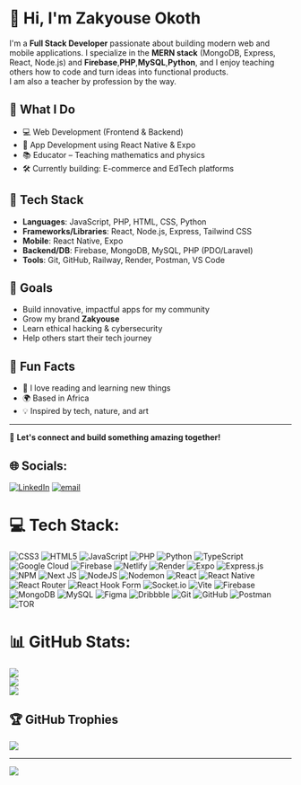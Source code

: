 # 👋 Hi, I'm Zakyouse Okoth<br/>

I'm a **Full Stack Developer** passionate about building modern web and mobile applications. I specialize in the **MERN stack** (MongoDB, Express, React, Node.js) and **Firebase**,**PHP**,**MySQL**,**Python**, and I enjoy teaching others how to code and turn ideas into functional products.<br/>
I am also a teacher by profession by the way.<br/>

## 🚀 What I Do<br/>
- 💻 Web Development (Frontend & Backend)<br/>
- 📱 App Development using React Native & Expo<br/>
- 📚 Educator – Teaching mathematics and physics<br/>
- 🛠 Currently building: E-commerce and EdTech platforms<br/>

## 🧰 Tech Stack<br/>
- **Languages**: JavaScript, PHP, HTML, CSS, Python<br/>
- **Frameworks/Libraries**: React, Node.js, Express, Tailwind CSS<br/>
- **Mobile**: React Native, Expo<br/>
- **Backend/DB**: Firebase, MongoDB, MySQL, PHP (PDO/Laravel)<br/>
- **Tools**: Git, GitHub, Railway, Render, Postman, VS Code<br/>

## 🎯 Goals<br/>
- Build innovative, impactful apps for my community<br/>
- Grow my brand **Zakyouse**<br/>
- Learn ethical hacking & cybersecurity<br/>
- Help others start their tech journey<br/>

## 🌱 Fun Facts<br/>
- 📖 I love reading and learning new things<br/>
- 🌍 Based in Africa<br/>
- 💡 Inspired by tech, nature, and art<br/>

---

🔗 **Let's connect and build something amazing together!**


## 🌐 Socials:
[![LinkedIn](https://img.shields.io/badge/LinkedIn-%230077B5.svg?logo=linkedin&logoColor=white)](https://linkedin.com/in/zakyouse-okoth) [![email](https://img.shields.io/badge/Email-D14836?logo=gmail&logoColor=white)](mailto:zakyouseo@gmail.com) 

# 💻 Tech Stack:
![CSS3](https://img.shields.io/badge/css3-%231572B6.svg?style=for-the-badge&logo=css3&logoColor=white) ![HTML5](https://img.shields.io/badge/html5-%23E34F26.svg?style=for-the-badge&logo=html5&logoColor=white) ![JavaScript](https://img.shields.io/badge/javascript-%23323330.svg?style=for-the-badge&logo=javascript&logoColor=%23F7DF1E) ![PHP](https://img.shields.io/badge/php-%23777BB4.svg?style=for-the-badge&logo=php&logoColor=white) ![Python](https://img.shields.io/badge/python-3670A0?style=for-the-badge&logo=python&logoColor=ffdd54) ![TypeScript](https://img.shields.io/badge/typescript-%23007ACC.svg?style=for-the-badge&logo=typescript&logoColor=white) ![Google Cloud](https://img.shields.io/badge/GoogleCloud-%234285F4.svg?style=for-the-badge&logo=google-cloud&logoColor=white) ![Firebase](https://img.shields.io/badge/firebase-%23039BE5.svg?style=for-the-badge&logo=firebase) ![Netlify](https://img.shields.io/badge/netlify-%23000000.svg?style=for-the-badge&logo=netlify&logoColor=#00C7B7) ![Render](https://img.shields.io/badge/Render-%46E3B7.svg?style=for-the-badge&logo=render&logoColor=white) ![Expo](https://img.shields.io/badge/expo-1C1E24?style=for-the-badge&logo=expo&logoColor=#D04A37) ![Express.js](https://img.shields.io/badge/express.js-%23404d59.svg?style=for-the-badge&logo=express&logoColor=%2361DAFB) ![NPM](https://img.shields.io/badge/NPM-%23CB3837.svg?style=for-the-badge&logo=npm&logoColor=white) ![Next JS](https://img.shields.io/badge/Next-black?style=for-the-badge&logo=next.js&logoColor=white) ![NodeJS](https://img.shields.io/badge/node.js-6DA55F?style=for-the-badge&logo=node.js&logoColor=white) ![Nodemon](https://img.shields.io/badge/NODEMON-%23323330.svg?style=for-the-badge&logo=nodemon&logoColor=%BBDEAD) ![React](https://img.shields.io/badge/react-%2320232a.svg?style=for-the-badge&logo=react&logoColor=%2361DAFB) ![React Native](https://img.shields.io/badge/react_native-%2320232a.svg?style=for-the-badge&logo=react&logoColor=%2361DAFB) ![React Router](https://img.shields.io/badge/React_Router-CA4245?style=for-the-badge&logo=react-router&logoColor=white) ![React Hook Form](https://img.shields.io/badge/React%20Hook%20Form-%23EC5990.svg?style=for-the-badge&logo=reacthookform&logoColor=white) ![Socket.io](https://img.shields.io/badge/Socket.io-black?style=for-the-badge&logo=socket.io&badgeColor=010101) ![Vite](https://img.shields.io/badge/vite-%23646CFF.svg?style=for-the-badge&logo=vite&logoColor=white) ![Firebase](https://img.shields.io/badge/firebase-a08021?style=for-the-badge&logo=firebase&logoColor=ffcd34) ![MongoDB](https://img.shields.io/badge/MongoDB-%234ea94b.svg?style=for-the-badge&logo=mongodb&logoColor=white) ![MySQL](https://img.shields.io/badge/mysql-4479A1.svg?style=for-the-badge&logo=mysql&logoColor=white) ![Figma](https://img.shields.io/badge/figma-%23F24E1E.svg?style=for-the-badge&logo=figma&logoColor=white) ![Dribbble](https://img.shields.io/badge/Dribbble-EA4C89?style=for-the-badge&logo=dribbble&logoColor=white) ![Git](https://img.shields.io/badge/git-%23F05033.svg?style=for-the-badge&logo=git&logoColor=white) ![GitHub](https://img.shields.io/badge/github-%23121011.svg?style=for-the-badge&logo=github&logoColor=white) ![Postman](https://img.shields.io/badge/Postman-FF6C37?style=for-the-badge&logo=postman&logoColor=white) ![TOR](https://img.shields.io/badge/tor-%237E4798.svg?style=for-the-badge&logo=tor-project&logoColor=white)
# 📊 GitHub Stats:
![](https://github-readme-stats.vercel.app/api?username=zakyouse&theme=dark&hide_border=true&include_all_commits=false&count_private=false)<br/>
![](https://nirzak-streak-stats.vercel.app/?user=zakyouse&theme=dark&hide_border=true)<br/>
![](https://github-readme-stats.vercel.app/api/top-langs/?username=zakyouse&theme=dark&hide_border=true&include_all_commits=false&count_private=false&layout=compact)

## 🏆 GitHub Trophies
![](https://github-profile-trophy.vercel.app/?username=zakyouse&theme=radical&no-frame=false&no-bg=true&margin-w=4)

---
[![](https://visitcount.itsvg.in/api?id=zakyouse&icon=0&color=0)](https://visitcount.itsvg.in)

<!-- Proudly created with GPRM ( https://gprm.itsvg.in ) -->
